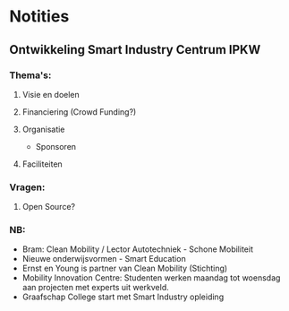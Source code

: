 # Notities

## Ontwikkeling Smart Industry Centrum IPKW

### Thema's:

1. Visie en doelen


2. Financiering (Crowd Funding?)


3. Organisatie
   + Sponsoren


4. Faciliteiten


### Vragen:
1. Open Source?


### NB:

+ Bram: Clean Mobility / Lector Autotechniek - Schone Mobiliteit
+ Nieuwe onderwijsvormen - Smart Education
+ Ernst en Young is partner van Clean Mobility (Stichting)
+ Mobility Innovation Centre: Studenten werken maandag tot woensdag aan projecten met experts uit werkveld.
+ Graafschap College start met Smart Industry opleiding




